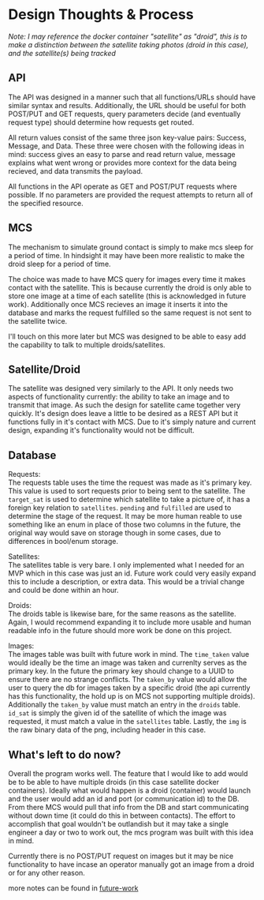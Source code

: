 # Design Thoughts & Process

*Note: I may reference the docker container "satellite" as "droid", this is to make a distinction between the satellite taking photos (droid in this case), and the satellite(s) being tracked*  

## API

The API was designed in a manner such that all functions/URLs should have similar syntax and results. Additionally, the URL should be useful for both POST/PUT and GET requests, query parameters decide (and eventually request type) should determine how requests get routed.  

All return values consist of the same three json key-value pairs: Success, Message, and Data.  These three were chosen with the following ideas in mind: success gives an easy to parse and read return value, message explains what went wrong or provides more context for the data being recieved, and data transmits the payload.  

All functions in the API operate as GET and POST/PUT requests where possible.  If no parameters are provided the request attempts to return all of the specified resource.  

## MCS

The mechanism to simulate ground contact is simply to make mcs sleep for a period of time.  In hindsight it may have been more realistic to make the droid sleep for a period of time.  

The choice was made to have MCS query for images every time it makes contact with the satellite. This is because currently the droid is only able to store one image at a time of each satellite (this is acknowledged in future work). Additionally once MCS recieves an image it inserts it into the database and marks the request fulfilled so the same request is not sent to the satellite twice.  

I'll touch on this more later but MCS was designed to be able to easy add the capability to talk to multiple droids/satellites.  

## Satellite/Droid

The satellite was designed very similarly to the API.  It only needs two aspects of functionality currently: the ability to take an image and to transmit that image. As such the design for satellite came together very quickly. It's design does leave a little to be desired as a REST API but it functions fully in it's contact with MCS. Due to it's simply nature and current design, expanding it's functionality would not be difficult.  

## Database

Requests:  
The requests table uses the time the request was made as it's primary key.  This value is used to sort requests prior to being sent to the satellite.  The `target_sat` is used to determine which satellite to take a picture of, it has a foreign key relation to `satellites`. `pending` and `fulfilled` are used to determine the stage of the request.  It may be more human reable to use something like an enum in place of those two columns in the future, the original way would save on storage though in some cases, due to differences in bool/enum storage. 

Satellites:  
The satellites table is very bare.  I only implemented what I needed for an MVP which in this case was just an id.  Future work could very easily expand this to include a description, or extra data.  This would be a trivial change and could be done within an hour.  

Droids:  
The droids table is likewise bare, for the same reasons as the satellite. Again, I would recommend expanding it to include more usable and human readable info in the future should more work be done on this project.  

Images:  
The images table was built with future work in mind.  The `time_taken` value would ideally be the time an image was taken and currenlty serves as the primary key. In the future the primary key should change to a UUID to ensure there are no strange conflicts.  The `taken_by` value would allow the user to query the db for images taken by a specific droid (the api currently has this functionality, the hold up is on MCS not supporting multiple droids). Additionally the `taken_by` value must match an entry in the `droids` table. `id_sat` is simply the given id of the satellite of which the image was requested, it must match a value in the `satellites` table. Lastly, the `img` is the raw binary data of the png, including header in this case.  

## What's left to do now?

Overall the program works well. The feature that I would like to add would be to be able to have multiple droids (in this case satellite docker containers). Ideally what would happen is a droid (container) would launch and the user would add an id and port (or communication id) to the DB. From there MCS would pull that info from the DB and start communicating without down time (it could do this in between contacts). The effort to accomplish that goal wouldn't be outlandish but it may take a single engineer a day or two to work out, the mcs program was built with this idea in mind.  

Currently there is no POST/PUT request on images but it may be nice functionality to have incase an operator manually got an image from a droid or for any other reason.  

more notes can be found in [future-work](/docs/future-work.md)  
